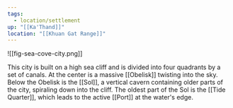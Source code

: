 ```yaml
---
tags:
  - location/settlement
up: "[[Ka'Thand]]"
location: "[[Khuan Gat Range]]"
---
```

![[fig-sea-cove-city.png]] 

This city is built on a high sea cliff and is divided into four quadrants by a set of canals. At the center is a massive [[Obelisk]] twisting into the sky. Below the Obelisk is the [[Sol]], a vertical cavern containing older parts of the city, spiraling down into the cliff. The oldest part of the Sol is the [[Tide Quarter]], which leads to the active [[Port]] at the water's edge. 
